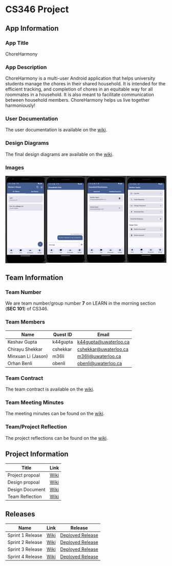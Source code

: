 # CS346 Project

## App Information

### App Title

ChoreHarmony

### App Description

ChoreHarmony is a multi-user Android application that helps university students manage the chores in their shared household. It is intended for the efficient tracking, and completion of chores in an equitable way for all roommates in a household. It is also meant to facilitate communication between household members. ChoreHarmony helps us live together harmoniously!

### User Documentation

The user documentation is available on the [wiki](https://git.uwaterloo.ca/k44gupta/team-101-7/-/wikis/User-Documentation).

### Design Diagrams

The final design diagrams are available on the [wiki](https://git.uwaterloo.ca/k44gupta/team-101-7/-/wikis/Design-Document).

### Images

![App Images](images/appimages.png)

## Team Information

### Team Number

We are team number/group number **7** on LEARN in the morning section (**SEC 101**) of CS346.

### Team Members

| Name               | Quest ID | Email                 |
| ------------------ | -------- | --------------------- |
| Keshav Gupta       | k44gupta | k44gupta@uwaterloo.ca |
| Chirayu Shekkar    | cshekkar | cshekkar@uwaterloo.ca |
| Minxuan Li (Jason) | m36li    | m36li@uwaterloo.ca    |
| Orhan Benli        | obenli   | obenli@uwaterloo.ca   |

### Team Contract

The team contract is available on the [wiki](https://git.uwaterloo.ca/k44gupta/team-101-7/-/wikis/Team-Contract).

### Team Meeting Minutes

The meeting minutes can be found on the [wiki](https://git.uwaterloo.ca/k44gupta/team-101-7/-/wikis/Meeting-Minutes).

### Team/Project Reflection

The project reflections can be found on the [wiki](https://git.uwaterloo.ca/k44gupta/team-101-7/-/wikis/Team-reflection).

## Project Information

| Title | Link |
| ----| ----|
| Project propoal | [Wiki](https://git.uwaterloo.ca/k44gupta/team-101-7/-/wikis/Project-Proposal)|
| Design propoal | [Wiki](https://git.uwaterloo.ca/k44gupta/team-101-7/-/wikis/Design-Proposal)|
| Design Document | [Wiki](https://git.uwaterloo.ca/k44gupta/team-101-7/-/wikis/Design-Document)|
| Team Reflection | [Wiki](https://git.uwaterloo.ca/k44gupta/team-101-7/-/wikis/Team-Reflection)|

## Releases

| Name             | Link                                                                          | Release                                                                                      |
| ---------------- | ----------------------------------------------------------------------------- | -------------------------------------------------------------------------------------------- |
| Sprint 1 Release | [Wiki](https://git.uwaterloo.ca/k44gupta/team-101-7/-/wikis/Sprint-1-Release) | [Deployed Release](https://git.uwaterloo.ca/k44gupta/team-101-7/-/releases/Sprint-1-Release) |
| Sprint 2 Release | [Wiki](https://git.uwaterloo.ca/k44gupta/team-101-7/-/wikis/Sprint-2-Release) | [Deployed Release](https://git.uwaterloo.ca/k44gupta/team-101-7/-/releases/Sprint-2-Release) |
| Sprint 3 Release | [Wiki](https://git.uwaterloo.ca/k44gupta/team-101-7/-/wikis/Sprint-3-Release) | [Deployed Release](https://git.uwaterloo.ca/k44gupta/team-101-7/-/releases/Sprint-3-Release) |
| Sprint 4 Release | [Wiki](https://git.uwaterloo.ca/k44gupta/team-101-7/-/wikis/Sprint-4-Release) | [Deployed Release](https://git.uwaterloo.ca/k44gupta/team-101-7/-/releases/Sprint-4-Release) |
